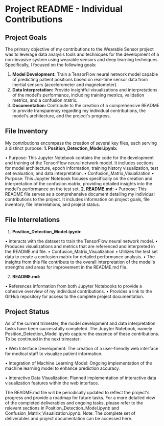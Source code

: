 # Project README - Individual Contributions
## Project Goals
The primary objective of my contributions to the Wearable Sensor project was to leverage data analysis tools and techniques for the development of a non-invasive system using wearable sensors and deep learning techniques. Specifically, I focused on the following goals:
1.	**Model Development:** Train a TensorFlow neural network model capable of predicting patient positions based on real-time sensor data from inertial sensors (accelerometer and magnetometer).
2.	**Data Interpretation:** Provide insightful visualizations and interpretations of the model's performance, including training metrics, validation metrics, and a confusion matrix.
3.	**Documentation:** Contribute to the creation of a comprehensive README to provide transparency regarding my individual contributions, the model's architecture, and the project's progress.
## File Inventory
My contributions encompass the creation of several key files, each serving a distinct purpose:
**1.	Position_Detection_Model.ipynb:**

•	Purpose: This Jupyter Notebook contains the code for the development and training of the TensorFlow neural network model. It includes sections for model architecture, epoch information, training history visualization, test set evaluation, and data interpretation.
•	Confusion_Matrix_Visualization
•	Purpose: This Jupyter Notebook focuses specifically on the creation and interpretation of the confusion matrix, providing detailed insights into the model's performance on the test set.
**2.	README.md:**
•	Purpose: This README file serves as a comprehensive document detailing my individual contributions to the project. It includes information on project goals, file inventory, file interrelations, and project status.
## File Interrelations
1. **Position_Detection_Model.ipynb:**
   
•	Interacts with the dataset to train the TensorFlow neural network model.
•	Produces visualizations and metrics that are referenced and interpreted in the README.md file.
•	Confusion_Matrix_Visualization
•	Utilizes the test set data to create a confusion matrix for detailed performance analysis.
•	The insights from this file contribute to the overall interpretation of the model's strengths and areas for improvement in the README.md file.

2. **README.md:**
   
•	References information from both Jupyter Notebooks to provide a cohesive overview of my individual contributions.
•	Provides a link to the GitHub repository for access to the complete project documentation.
## Project Status
As of the current trimester, the model development and data interpretation tasks have been successfully completed. The Jupyter Notebook, namely Position_Detection_Model.ipynb capture the essence of these contributions.
To be continued in the next trimester:

•	Web Interface Development: The creation of a user-friendly web interface for medical staff to visualize patient information.

•	Integration of Machine Learning Model: Ongoing implementation of the machine learning model to enhance prediction accuracy.

•	Interactive Data Visualization: Planned implementation of interactive data visualization features within the web interface.

The README.md file will be periodically updated to reflect the project's progress and provide a roadmap for future tasks.
For a more detailed view of the completed deliverables and ongoing tasks, please refer to the relevant sections in Position_Detection_Model.ipynb and Confusion_Matrix_Visualization.ipynb.
Note: The complete set of deliverables and project documentation can be accessed here.
